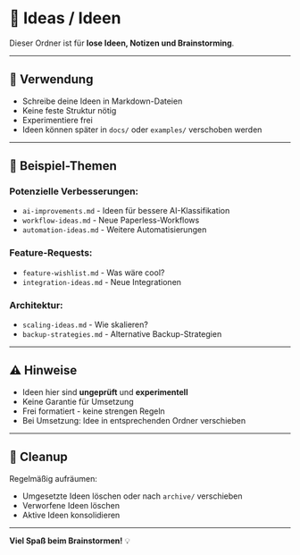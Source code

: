 # 💭 Ideas / Ideen

Dieser Ordner ist für **lose Ideen, Notizen und Brainstorming**.

---

## 📝 Verwendung

- Schreibe deine Ideen in Markdown-Dateien
- Keine feste Struktur nötig
- Experimentiere frei
- Ideen können später in `docs/` oder `examples/` verschoben werden

---

## 🎯 Beispiel-Themen

### **Potenzielle Verbesserungen:**
- `ai-improvements.md` - Ideen für bessere AI-Klassifikation
- `workflow-ideas.md` - Neue Paperless-Workflows
- `automation-ideas.md` - Weitere Automatisierungen

### **Feature-Requests:**
- `feature-wishlist.md` - Was wäre cool?
- `integration-ideas.md` - Neue Integrationen

### **Architektur:**
- `scaling-ideas.md` - Wie skalieren?
- `backup-strategies.md` - Alternative Backup-Strategien

---

## ⚠️ Hinweise

- Ideen hier sind **ungeprüft** und **experimentell**
- Keine Garantie für Umsetzung
- Frei formatiert - keine strengen Regeln
- Bei Umsetzung: Idee in entsprechenden Ordner verschieben

---

## 🧹 Cleanup

Regelmäßig aufräumen:
- Umgesetzte Ideen löschen oder nach `archive/` verschieben
- Verworfene Ideen löschen
- Aktive Ideen konsolidieren

---

**Viel Spaß beim Brainstormen!** 💡

